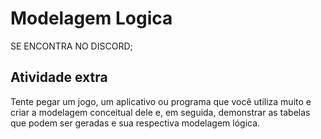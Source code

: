 # Modelagem Logica

SE ENCONTRA NO DISCORD;

## Atividade extra

Tente pegar um jogo, um aplicativo ou programa que você utiliza muito e criar a modelagem conceitual dele e, em seguida, demonstrar as tabelas que podem ser geradas e sua respectiva modelagem lógica.